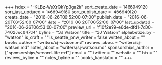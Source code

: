 +++
index = "-KLBz-WsXrQkVp3ga2ir"
sort_create_date = 1466949120
sort_last_updated = 1466949180
sort_publish_date = 1466949120
create_date = "2016-06-26T06:52:00-07:00"
publish_date = "2016-06-26T06:52:00-07:00"
date = "2016-06-26T06:52:00-07:00"
last_updated = "2016-06-26T06:53:00-07:00"
preview_url = "f10f2e99-e6de-dfd1-7d00-74028ec847d4"
byline = "SJ Watson"
title = "SJ Watson"
alphabetize_by = "watson"
is_draft = ""
is_seattle_pnw_writer = false
written_about = ""
books_author = "writers/sj-watson.md"
reviews_about = "writers/sj-watson.md"
notes_about = "writers/sj-watson.md"
sponsorships_author = ["sponsorships/second-life.md"]
email = ""
twitter = ""
website = ""
bio = ""
reviews_byline = ""
notes_byline = ""
books_translator = ""
+++
